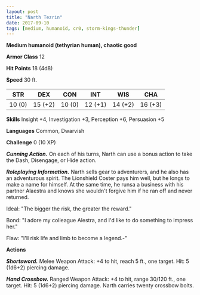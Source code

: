 ```yaml
---
layout: post
title: "Narth Tezrin"
date: 2017-09-10
tags: [medium, humanoid, cr0, storm-kings-thunder]
---
```


**Medium humanoid (tethyrian human), chaotic good**

**Armor Class** 12

**Hit Points** 18 (4d8)

**Speed** 30 ft.

|   STR   |   DEX   |   CON   |   INT   |   WIS   |   CHA   |
|:-----:|:-----:|:-----:|:-----:|:-----:|:-----:|
| 10 (0) | 15 (+2) | 10 (0) | 12 (+1) | 14 (+2) | 16 (+3) |

**Skills** Insight +4, Investigation +3, Perception +6, Persuasion +5

**Languages** Common, Dwarvish

**Challenge** 0 (10 XP)

***Cunning Action.*** On each of his turns, Narth can use a bonus action to take the Dash, Disengage, or Hide action.

***Roleplaying Information.*** Narth sells gear to adventurers, and he also has an adventurous spirit. The Lionshield Coster pays him well, but he longs to make a name for himself. At the same time, he runsa a business with his partner Alaestra and knows she wouldn't forgive him if he ran off and never returned.

Ideal: "The bigger the risk, the greater the reward."

Bond: "I adore my colleague Alestra, and I'd like to do something to impress her."

Flaw: "I'll risk life and limb to become a legend.-"

**Actions**

***Shortsword.*** Melee Weapon Attack: +4 to hit, reach 5 ft., one target. Hit: 5 (1d6+2) piercing damage.

***Hand Crossbow.*** Ranged Weapon Attack: +4 to hit, range 30/120 ft., one target. Hit: 5 (1d6+2) piercing damage. Narth carries twenty crossbow bolts.

